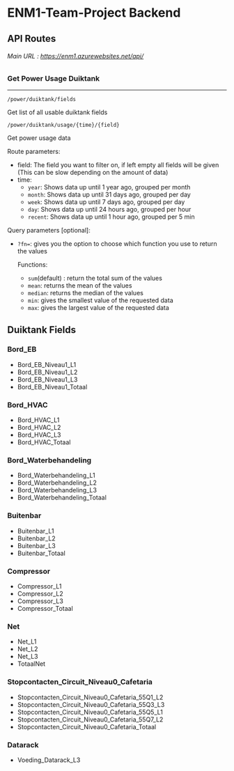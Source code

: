 # ENM1-Team-Project Backend

## API Routes

###### Main URL : https://enm1.azurewebsites.net/api/

### Get Power Usage Duiktank

---

`/power/duiktank/fields`

Get list of all usable duiktank fields

`/power/duiktank/usage/{time}/{field}`

Get power usage data

Route parameters:

- field: The field you want to filter on, if left empty all fields will be given (This can be slow depending on the amount of data)
- time:
  - `year`: Shows data up until 1 year ago, grouped per month
  - `month`: Shows data up until 31 days ago, grouped per day
  - `week`: Shows data up until 7 days ago, grouped per day
  - `day`: Shows data up until 24 hours ago, grouped per hour
  - `recent`: Shows data up until 1 hour ago, grouped per 5 min

Query parameters [optional]:

- `?fn=`: gives you the option to choose which function you use to return the values

  Functions:

  - `sum`(default) : return the total sum of the values
  - `mean`: returns the mean of the values
  - `median`: returns the median of the values
  - `min`: gives the smallest value of the requested data
  - `max`: gives the largest value of the requested data

## Duiktank Fields

### Bord_EB

- Bord_EB_Niveau1_L1
- Bord_EB_Niveau1_L2
- Bord_EB_Niveau1_L3
- Bord_EB_Niveau1_Totaal

### Bord_HVAC

- Bord_HVAC_L1
- Bord_HVAC_L2
- Bord_HVAC_L3
- Bord_HVAC_Totaal

### Bord_Waterbehandeling

- Bord_Waterbehandeling_L1
- Bord_Waterbehandeling_L2
- Bord_Waterbehandeling_L3
- Bord_Waterbehandeling_Totaal

### Buitenbar

- Buitenbar_L1
- Buitenbar_L2
- Buitenbar_L3
- Buitenbar_Totaal

### Compressor

- Compressor_L1
- Compressor_L2
- Compressor_L3
- Compressor_Totaal

### Net

- Net_L1
- Net_L2
- Net_L3
- TotaalNet

### Stopcontacten_Circuit_Niveau0_Cafetaria

- Stopcontacten_Circuit_Niveau0_Cafetaria_55Q1_L2
- Stopcontacten_Circuit_Niveau0_Cafetaria_55Q3_L3
- Stopcontacten_Circuit_Niveau0_Cafetaria_55Q5_L1
- Stopcontacten_Circuit_Niveau0_Cafetaria_55Q7_L2
- Stopcontacten_Circuit_Niveau0_Cafetaria_Totaal

### Datarack

- Voeding_Datarack_L3
